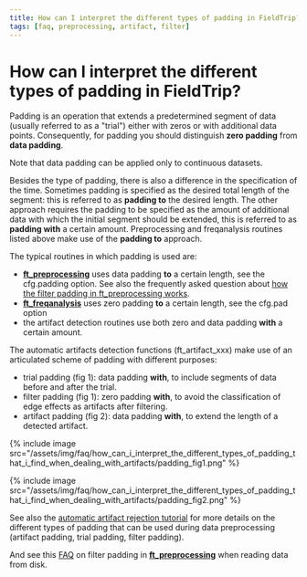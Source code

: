 ```yaml
---
title: How can I interpret the different types of padding in FieldTrip?
tags: [faq, preprocessing, artifact, filter]
---
```


# How can I interpret the different types of padding in FieldTrip?

Padding is an operation that extends a predetermined segment of data (usually referred to as a "trial") either with zeros or with additional data points. Consequently, for padding you should distinguish **zero padding** from **data padding**.

Note that data padding can be applied only to continuous datasets.

Besides the type of padding, there is also a difference in the specification of the time. Sometimes padding is specified as the desired total length of the segment: this is referred to as **padding to** the desired length. The other approach requires the padding to be specified as the amount of additional data with which the initial segment should be extended, this is referred to as **padding with** a certain amount. Preprocessing and freqanalysis routines listed above make use of the **padding to** approach.

The typical routines in which padding is used are:

- **[ft_preprocessing](/reference/ft_preprocessing)** uses data padding **to** a certain length, see the cfg.padding option. See also the frequently asked question about [how the filter padding in ft_preprocessing works](/faq/how_does_the_filter_padding_in_preprocessing_work).
- **[ft_freqanalysis](/reference/ft_freqanalysis)** uses zero padding **to** a certain length, see the cfg.pad option
- the artifact detection routines use both zero and data padding **with** a certain amount.

The automatic artifacts detection functions (ft_artifact_xxx) make use of an articulated scheme of padding with different purposes:

- trial padding (fig 1): data padding **with**, to include segments of data before and after the trial.
- filter padding (fig 1): zero padding **with**, to avoid the classification of edge effects as artifacts after filtering.
- artifact padding (fig 2): data padding **with**, to extend the length of a detected artifact.

{% include image src="/assets/img/faq/how_can_i_interpret_the_different_types_of_padding_that_i_find_when_dealing_with_artifacts/padding_fig1.png" %}

{% include image src="/assets/img/faq/how_can_i_interpret_the_different_types_of_padding_that_i_find_when_dealing_with_artifacts/padding_fig2.png" %}

See also the [automatic artifact rejection tutorial](https://www.fieldtriptoolbox.org/tutorial/automatic_artifact_rejection) for more details on the different types of padding that can be used during data preprocessing (artifact padding, trial padding, filter padding).

And see this [FAQ](/faq/how_does_the_filter_padding_in_preprocessing_work) on filter padding in **[ft_preprocessing](/reference/ft_preprocessing)** when reading data from disk.
